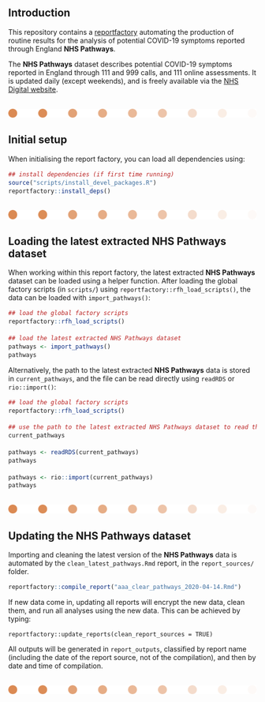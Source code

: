 
## Introduction

This repository contains a
[reportfactory](https://github.com/reconhub/reportfactory) automating the
production of routine results for the analysis of potential COVID-19 symptoms
reported through England **NHS Pathways**.

The **NHS Pathways** dataset describes potential COVID-19 symptoms reported in 
England through 111 and 999 calls, and 111 online assessments. It is updated 
daily (except weekends), and is freely available via the [NHS Digital website](https://digital.nhs.uk/data-and-information/publications/statistical/mi-potential-covid-19-symptoms-reported-through-nhs-pathways-and-111-online/latest).


<br>
<img src="data/images/line_bubbles.png" alt="line">


## Initial setup

When initialising the report factory, you can load all dependencies using:

``` r
## install dependencies (if first time running)
source("scripts/install_devel_packages.R")
reportfactory::install_deps()

``` 


<br>
<img src="data/images/line_bubbles.png" alt="line">


## Loading the latest extracted NHS Pathways dataset

When working within this report factory, the latest extracted **NHS Pathways** 
dataset can be loaded using a helper function. After loading the global factory
scripts (in `scripts/`) using `reportfactory::rfh_load_scripts()`, the data can 
be loaded with `import_pathways()`:

```r
## load the global factory scripts
reportfactory::rfh_load_scripts()

## load the latest extracted NHS Pathways dataset
pathways <- import_pathways()
pathways

```

Alternatively, the path to the latest extracted **NHS Pathways** data is stored
in `current_pathways`, and the file can be read directly using `readRDS` or
`rio::import()`:


```r
## load the global factory scripts
reportfactory::rfh_load_scripts()

## use the path to the latest extracted NHS Pathways dataset to read the file
current_pathways

pathways <- readRDS(current_pathways)
pathways

pathways <- rio::import(current_pathways)
pathways

```


<br>
<img src="data/images/line_bubbles.png" alt="line">


## Updating the NHS Pathways dataset

Importing and cleaning the latest version of the **NHS Pathways** data is automated by the `clean_latest_pathways.Rmd` report, in the `report_sources/` folder.


```r
reportfactory::compile_report("aaa_clear_pathways_2020-04-14.Rmd")
```


If new data come in, updating all reports will encrypt the new data, clean them,
and run all analyses using the new data. This can be achieved by typing:

```{r }
reportfactory::update_reports(clean_report_sources = TRUE)
```

All outputs will be generated in `report_outputs`, classified by report name
(including the date of the report source, not of the compilation), and then by
date and time of compilation.



<br>
<img src="data/images/line_bubbles.png" alt="line">


